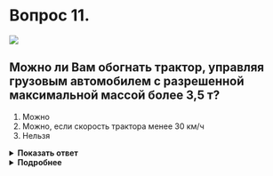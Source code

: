 # Вопрос 11.

![](https://s.drom.ru/i24228/pdd/tickets/2016/1543885172.jpg)

## Можно ли Вам обогнать трактор, управляя грузовым автомобилем с разрешенной максимальной массой более 3,5 т?

1. Можно
2. Можно, если скорость трактора менее 30 км/ч
3. Нельзя

<details>
<summary><b>Показать ответ</b></summary>
Правильный ответ: 3
</details>
<details>
<summary><b>Подробнее</b></summary>
На данном автомобиле в зоне действия знака 3.22 «Обгон грузовым автомобилям запрещён» - запрещен обгон всех транспортных средств, без исключения.
(«Дорожные знаки»)
</details>